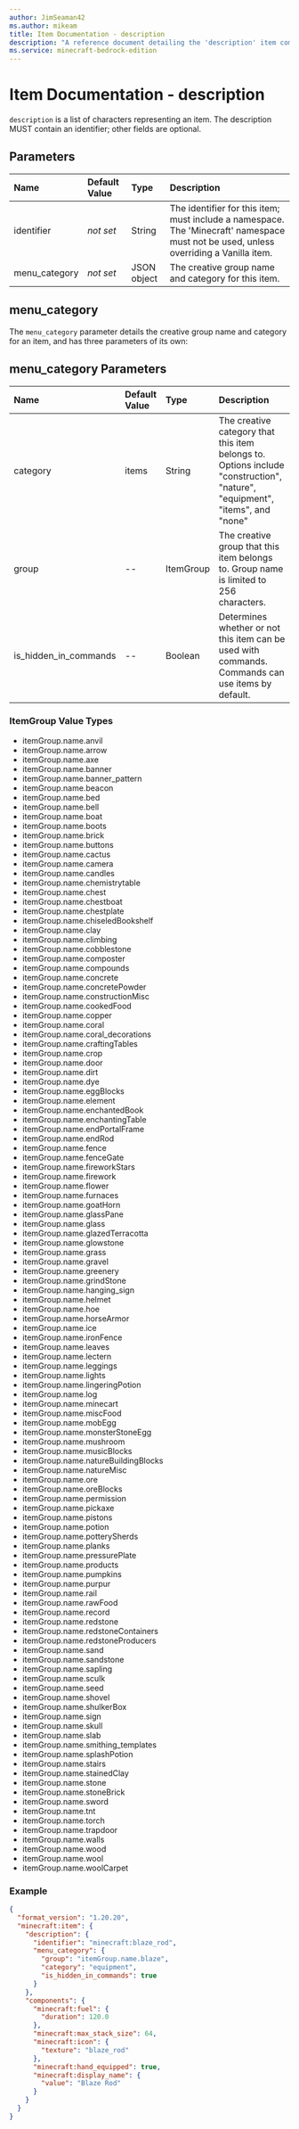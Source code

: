 ```yaml
---
author: JimSeaman42
ms.author: mikeam
title: Item Documentation - description
description: "A reference document detailing the 'description' item component"
ms.service: minecraft-bedrock-edition
---
```


# Item Documentation - description

`description` is a list of characters representing an item. The description MUST contain an identifier; other fields are optional.

## Parameters

|Name |Default Value  |Type  |Description  |
|:----------|:----------|:----------|:----------|
|identifier|*not set* |String | The identifier for this item; must include a namespace. The 'Minecraft' namespace must not be used, unless overriding a Vanilla item.|
|menu_category |*not set*  | JSON object| The creative group name and category for this item.|

## menu_category

 The `menu_category` parameter details the creative group name and category for an item, and has three parameters of its own:

## menu_category Parameters

|Name |Default Value  |Type  |Description  |
|:----------|:----------|:----------|:----------|
|category |items |String |The creative category that this item belongs to. Options include "construction", "nature", "equipment", "items", and "none"|
|group |-- |ItemGroup |The creative group that this item belongs to. Group name is limited to 256 characters. |
|is_hidden_in_commands |-- |Boolean |Determines whether or not this item can be used with commands. Commands can use items by default. |

### ItemGroup Value Types
- itemGroup.name.anvil
- itemGroup.name.arrow
- itemGroup.name.axe
- itemGroup.name.banner
- itemGroup.name.banner_pattern
- itemGroup.name.beacon
- itemGroup.name.bed
- itemGroup.name.bell
- itemGroup.name.boat
- itemGroup.name.boots
- itemGroup.name.brick
- itemGroup.name.buttons
- itemGroup.name.cactus
- itemGroup.name.camera
- itemGroup.name.candles
- itemGroup.name.chemistrytable
- itemGroup.name.chest
- itemGroup.name.chestboat
- itemGroup.name.chestplate
- itemGroup.name.chiseledBookshelf
- itemGroup.name.clay
- itemGroup.name.climbing
- itemGroup.name.cobblestone
- itemGroup.name.composter
- itemGroup.name.compounds
- itemGroup.name.concrete
- itemGroup.name.concretePowder
- itemGroup.name.constructionMisc
- itemGroup.name.cookedFood
- itemGroup.name.copper
- itemGroup.name.coral
- itemGroup.name.coral_decorations
- itemGroup.name.craftingTables
- itemGroup.name.crop
- itemGroup.name.door
- itemGroup.name.dirt
- itemGroup.name.dye
- itemGroup.name.eggBlocks
- itemGroup.name.element
- itemGroup.name.enchantedBook
- itemGroup.name.enchantingTable
- itemGroup.name.endPortalFrame
- itemGroup.name.endRod
- itemGroup.name.fence
- itemGroup.name.fenceGate
- itemGroup.name.fireworkStars
- itemGroup.name.firework
- itemGroup.name.flower
- itemGroup.name.furnaces
- itemGroup.name.goatHorn
- itemGroup.name.glassPane
- itemGroup.name.glass
- itemGroup.name.glazedTerracotta
- itemGroup.name.glowstone
- itemGroup.name.grass
- itemGroup.name.gravel
- itemGroup.name.greenery
- itemGroup.name.grindStone
- itemGroup.name.hanging_sign
- itemGroup.name.helmet
- itemGroup.name.hoe
- itemGroup.name.horseArmor
- itemGroup.name.ice
- itemGroup.name.ironFence
- itemGroup.name.leaves
- itemGroup.name.lectern
- itemGroup.name.leggings
- itemGroup.name.lights
- itemGroup.name.lingeringPotion
- itemGroup.name.log
- itemGroup.name.minecart
- itemGroup.name.miscFood
- itemGroup.name.mobEgg
- itemGroup.name.monsterStoneEgg
- itemGroup.name.mushroom
- itemGroup.name.musicBlocks
- itemGroup.name.natureBuildingBlocks
- itemGroup.name.natureMisc
- itemGroup.name.ore
- itemGroup.name.oreBlocks
- itemGroup.name.permission
- itemGroup.name.pickaxe
- itemGroup.name.pistons
- itemGroup.name.potion
- itemGroup.name.potterySherds
- itemGroup.name.planks
- itemGroup.name.pressurePlate
- itemGroup.name.products
- itemGroup.name.pumpkins
- itemGroup.name.purpur
- itemGroup.name.rail
- itemGroup.name.rawFood
- itemGroup.name.record
- itemGroup.name.redstone
- itemGroup.name.redstoneContainers
- itemGroup.name.redstoneProducers
- itemGroup.name.sand
- itemGroup.name.sandstone
- itemGroup.name.sapling
- itemGroup.name.sculk
- itemGroup.name.seed
- itemGroup.name.shovel
- itemGroup.name.shulkerBox
- itemGroup.name.sign
- itemGroup.name.skull
- itemGroup.name.slab
- itemGroup.name.smithing_templates
- itemGroup.name.splashPotion
- itemGroup.name.stairs
- itemGroup.name.stainedClay
- itemGroup.name.stone
- itemGroup.name.stoneBrick
- itemGroup.name.sword
- itemGroup.name.tnt
- itemGroup.name.torch
- itemGroup.name.trapdoor
- itemGroup.name.walls
- itemGroup.name.wood
- itemGroup.name.wool
- itemGroup.name.woolCarpet

### Example

```json
{  
  "format_version": "1.20.20",  
  "minecraft:item": {  
    "description": {  
      "identifier": "minecraft:blaze_rod",  
      "menu_category": {  
        "group": "itemGroup.name.blaze",  
        "category": "equipment", 
        "is_hidden_in_commands": true 
      }  
    },  
    "components": {  
      "minecraft:fuel": {  
        "duration": 120.0  
      },  
      "minecraft:max_stack_size": 64,  
      "minecraft:icon": {  
        "texture": "blaze_rod"  
      },  
      "minecraft:hand_equipped": true,  
      "minecraft:display_name": {  
        "value": "Blaze Rod"  
      }  
    }
  }
}
```
